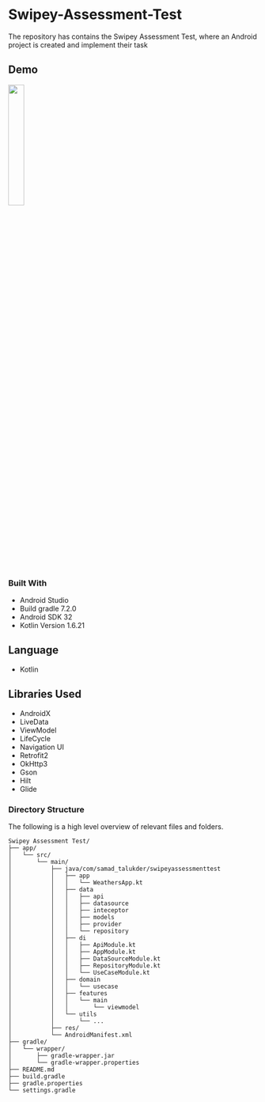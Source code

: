 # Swipey-Assessment-Test
The repository has contains the Swipey Assessment Test, where an Android project is created and implement their task

## Demo
<img src="/swipey_assessment_test.gif" align="top" width="25%"/>

### Built With

* Android Studio 
* Build gradle 7.2.0
* Android SDK 32
* Kotlin Version 1.6.21

## Language

* Kotlin

## Libraries Used

* AndroidX
* LiveData
* ViewModel
* LifeCycle
* Navigation UI
* Retrofit2
* OkHttp3
* Gson
* Hilt
* Glide


### Directory Structure

The following is a high level overview of relevant files and folders.

```
Swipey Assessment Test/
├── app/
│   └── src/     
│       └── main/
│           ├── java/com/samad_talukder/swipeyassessmenttest
│           │	├── app
│           │	│	└── WeathersApp.kt
│           │	├── data
│           │	│ 	├── api
│           │	│	├── datasource
│           │	│	├── inteceptor
│           │	│	├── models
│           │	│	├── provider
│           │	│	└── repository
│           │	├── di
│           │	│ 	├── ApiModule.kt
│           │	│	├── AppModule.kt
│           │	│	├── DataSourceModule.kt
│           │	│	├── RepositoryModule.kt
│           │	│	└── UseCaseModule.kt
│           │	├── domain
│           │   │   └── usecase 
│           │	├── features
│           │	│	└── main 
│           │	│	    └── viewmodel
│           │	└── utils
│           │	 	└── ...
│           ├── res/
│           └── AndroidManifest.xml
├── gradle/ 
│   └── wrapper/      
│       ├── gradle-wrapper.jar
│       └── gradle-wrapper.properties
├── README.md
├── build.gradle
├── gradle.properties
└── settings.gradle
```
